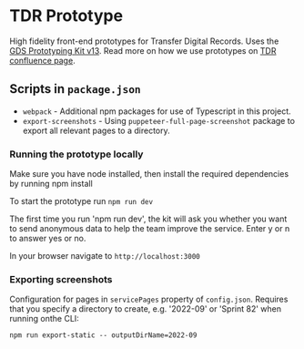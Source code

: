 # TDR Prototype

High fidelity front-end prototypes for Transfer Digital Records. Uses the [GDS Prototyping Kit v13](https://prototype-kit.service.gov.uk/docs/). Read more on how we use prototypes on [TDR confluence page](https://national-archives.atlassian.net/wiki/spaces/DA/pages/9338903/How+we+use+prototypes).

## Scripts in `package.json`

- `webpack` - Additional npm packages for use of Typescript in this project.
- `export-screenshots` - Using `puppeteer-full-page-screenshot` package to export all relevant pages to a directory.

### Running the prototype locally

Make sure you have node installed, then install the required dependencies by running npm install

To start the prototype run `npm run dev`

The first time you run 'npm run dev', the kit will ask you whether you want to send anonymous data to help the team improve the service. Enter y or n to answer yes or no.

In your browser navigate to `http://localhost:3000`

### Exporting screenshots

Configuration for pages in `servicePages` property of `config.json`. Requires that you specify a directory to create, e.g. '2022-09' or 'Sprint 82' when running onthe CLI:

```
npm run export-static -- outputDirName=2022-09
```
